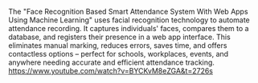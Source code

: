 The "Face Recognition Based Smart Attendance System With Web Apps Using Machine Learning" uses facial recognition technology to automate attendance recording. It captures individuals' faces, compares them to a database, and registers their presence in a web app interface. This eliminates manual marking, reduces errors, saves time, and offers contactless options – perfect for schools, workplaces, events, and anywhere needing accurate and efficient attendance tracking.
https://www.youtube.com/watch?v=BYCKvM8eZGA&t=2726s
